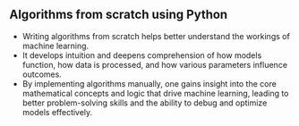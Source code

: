 ## Algorithms from scratch using Python
* Writing algorithms from scratch helps better understand the workings of machine learning. 
* It develops intuition and deepens comprehension of
        how models function,
        how data is processed, and
        how various parameters influence outcomes.
* By implementing algorithms manually, one gains insight into the core mathematical concepts and logic that drive machine learning, leading to better problem-solving skills and the ability to debug and optimize models effectively.

